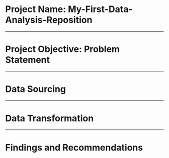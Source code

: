 # Project Name: My-First-Data-Analysis-Reposition

-----
# Project Objective: Problem Statement



-----
# Data Sourcing



-----
# Data Transformation



-----
# Findings and Recommendations
